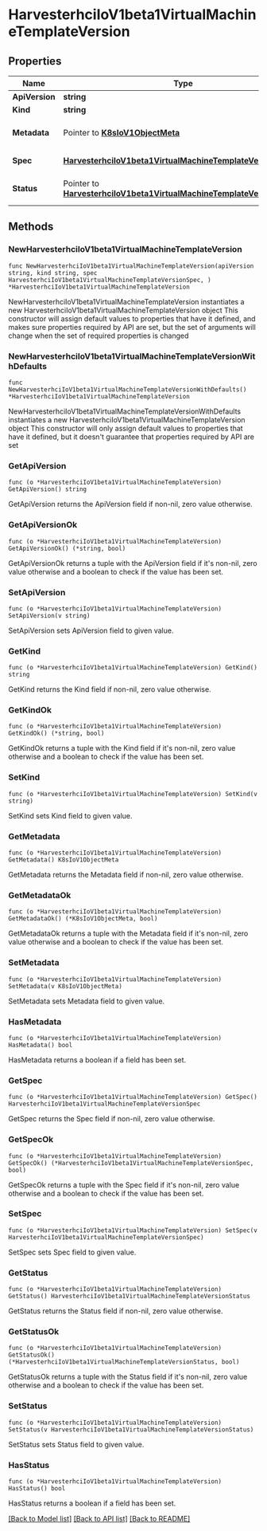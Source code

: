 # HarvesterhciIoV1beta1VirtualMachineTemplateVersion

## Properties

Name | Type | Description | Notes
------------ | ------------- | ------------- | -------------
**ApiVersion** | **string** |  | 
**Kind** | **string** |  | 
**Metadata** | Pointer to [**K8sIoV1ObjectMeta**](K8sIoV1ObjectMeta.md) |  | [optional] [default to {}]
**Spec** | [**HarvesterhciIoV1beta1VirtualMachineTemplateVersionSpec**](HarvesterhciIoV1beta1VirtualMachineTemplateVersionSpec.md) |  | [default to {}]
**Status** | Pointer to [**HarvesterhciIoV1beta1VirtualMachineTemplateVersionStatus**](HarvesterhciIoV1beta1VirtualMachineTemplateVersionStatus.md) |  | [optional] [default to {}]

## Methods

### NewHarvesterhciIoV1beta1VirtualMachineTemplateVersion

`func NewHarvesterhciIoV1beta1VirtualMachineTemplateVersion(apiVersion string, kind string, spec HarvesterhciIoV1beta1VirtualMachineTemplateVersionSpec, ) *HarvesterhciIoV1beta1VirtualMachineTemplateVersion`

NewHarvesterhciIoV1beta1VirtualMachineTemplateVersion instantiates a new HarvesterhciIoV1beta1VirtualMachineTemplateVersion object
This constructor will assign default values to properties that have it defined,
and makes sure properties required by API are set, but the set of arguments
will change when the set of required properties is changed

### NewHarvesterhciIoV1beta1VirtualMachineTemplateVersionWithDefaults

`func NewHarvesterhciIoV1beta1VirtualMachineTemplateVersionWithDefaults() *HarvesterhciIoV1beta1VirtualMachineTemplateVersion`

NewHarvesterhciIoV1beta1VirtualMachineTemplateVersionWithDefaults instantiates a new HarvesterhciIoV1beta1VirtualMachineTemplateVersion object
This constructor will only assign default values to properties that have it defined,
but it doesn't guarantee that properties required by API are set

### GetApiVersion

`func (o *HarvesterhciIoV1beta1VirtualMachineTemplateVersion) GetApiVersion() string`

GetApiVersion returns the ApiVersion field if non-nil, zero value otherwise.

### GetApiVersionOk

`func (o *HarvesterhciIoV1beta1VirtualMachineTemplateVersion) GetApiVersionOk() (*string, bool)`

GetApiVersionOk returns a tuple with the ApiVersion field if it's non-nil, zero value otherwise
and a boolean to check if the value has been set.

### SetApiVersion

`func (o *HarvesterhciIoV1beta1VirtualMachineTemplateVersion) SetApiVersion(v string)`

SetApiVersion sets ApiVersion field to given value.


### GetKind

`func (o *HarvesterhciIoV1beta1VirtualMachineTemplateVersion) GetKind() string`

GetKind returns the Kind field if non-nil, zero value otherwise.

### GetKindOk

`func (o *HarvesterhciIoV1beta1VirtualMachineTemplateVersion) GetKindOk() (*string, bool)`

GetKindOk returns a tuple with the Kind field if it's non-nil, zero value otherwise
and a boolean to check if the value has been set.

### SetKind

`func (o *HarvesterhciIoV1beta1VirtualMachineTemplateVersion) SetKind(v string)`

SetKind sets Kind field to given value.


### GetMetadata

`func (o *HarvesterhciIoV1beta1VirtualMachineTemplateVersion) GetMetadata() K8sIoV1ObjectMeta`

GetMetadata returns the Metadata field if non-nil, zero value otherwise.

### GetMetadataOk

`func (o *HarvesterhciIoV1beta1VirtualMachineTemplateVersion) GetMetadataOk() (*K8sIoV1ObjectMeta, bool)`

GetMetadataOk returns a tuple with the Metadata field if it's non-nil, zero value otherwise
and a boolean to check if the value has been set.

### SetMetadata

`func (o *HarvesterhciIoV1beta1VirtualMachineTemplateVersion) SetMetadata(v K8sIoV1ObjectMeta)`

SetMetadata sets Metadata field to given value.

### HasMetadata

`func (o *HarvesterhciIoV1beta1VirtualMachineTemplateVersion) HasMetadata() bool`

HasMetadata returns a boolean if a field has been set.

### GetSpec

`func (o *HarvesterhciIoV1beta1VirtualMachineTemplateVersion) GetSpec() HarvesterhciIoV1beta1VirtualMachineTemplateVersionSpec`

GetSpec returns the Spec field if non-nil, zero value otherwise.

### GetSpecOk

`func (o *HarvesterhciIoV1beta1VirtualMachineTemplateVersion) GetSpecOk() (*HarvesterhciIoV1beta1VirtualMachineTemplateVersionSpec, bool)`

GetSpecOk returns a tuple with the Spec field if it's non-nil, zero value otherwise
and a boolean to check if the value has been set.

### SetSpec

`func (o *HarvesterhciIoV1beta1VirtualMachineTemplateVersion) SetSpec(v HarvesterhciIoV1beta1VirtualMachineTemplateVersionSpec)`

SetSpec sets Spec field to given value.


### GetStatus

`func (o *HarvesterhciIoV1beta1VirtualMachineTemplateVersion) GetStatus() HarvesterhciIoV1beta1VirtualMachineTemplateVersionStatus`

GetStatus returns the Status field if non-nil, zero value otherwise.

### GetStatusOk

`func (o *HarvesterhciIoV1beta1VirtualMachineTemplateVersion) GetStatusOk() (*HarvesterhciIoV1beta1VirtualMachineTemplateVersionStatus, bool)`

GetStatusOk returns a tuple with the Status field if it's non-nil, zero value otherwise
and a boolean to check if the value has been set.

### SetStatus

`func (o *HarvesterhciIoV1beta1VirtualMachineTemplateVersion) SetStatus(v HarvesterhciIoV1beta1VirtualMachineTemplateVersionStatus)`

SetStatus sets Status field to given value.

### HasStatus

`func (o *HarvesterhciIoV1beta1VirtualMachineTemplateVersion) HasStatus() bool`

HasStatus returns a boolean if a field has been set.


[[Back to Model list]](../README.md#documentation-for-models) [[Back to API list]](../README.md#documentation-for-api-endpoints) [[Back to README]](../README.md)



